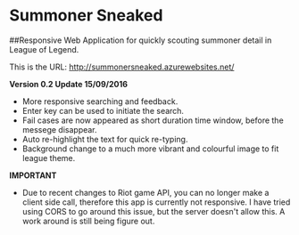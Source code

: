 # Summoner Sneaked
##Responsive Web Application for quickly scouting summoner detail in League of Legend.

This is the URL: http://summonersneaked.azurewebsites.net/


**Version 0.2 Update 15/09/2016**
* More responsive searching and feedback.
* Enter key can be used to initiate the search.
* Fail cases are now appeared as short duration time window, before the messege disappear.
* Auto re-highlight the text for quick re-typing.
* Background change to a much more vibrant and colourful image to fit league theme.


**IMPORTANT**
* Due to recent changes to Riot game API, you can no longer make a client side call, therefore this app is currently not responsive. I have tried using CORS to go around this issue, but the server doesn't allow this. A work around is still being figure out.

